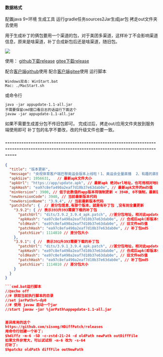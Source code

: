 #### 数据格式
配置java 9+环境 
生成工具 运行gradle任务sources2Jar生成jar包 拷走out文件夹去使用

用于生成补丁的俩包要用一个渠道的包，对于美团多渠道，这样补丁不会影响渠道信息，原来是啥渠道，补丁合成新包后还是啥渠道，随旧包。

![](out/AppUpdate.png)

使用：
[github下载release](https://github.com/1976222027/AppUpdate/releases) 
[gitee下载release](https://gitee.com/mahongyin/AppUpdate/releases) 

配合[客户端github](https://github.com/1976222027/HYAppUpdate)使用
配合[客户端gitee](https://gitee.com/mahongyin/HYAppUpdate)使用
运行脚本

```shell
Windows双击: WinStart.bat
Mac: ./MacStart.sh
```
或命令行 
```shell
java -jar appupdate-1.1-all.jar
不需要保留cmd窗口看日志的话运行下面这个
javaw -jar appupdate-1.1-all.jar
```
如果不需要生成差分包不传旧包即可。
完成过后，拷走out/应用文件夹放到服务端使用即可
补丁包的名字不要改，改的升级文件也要一致。

### ---------------------------------------------------------------------------------------------------------------------------------------
```json
{
  "title": "版本更新",  
  "message": "央视体育客户端巴黎奥运会版本上线啦！1、奥运会全量直播  2、有趣的直播间玩法：弹幕、三分屏、小窗播放、多路直播，互动不停！3、礼物雨来袭 一起嗨 4、项目资讯，精准传递  5、丰富的赛事数据",	// 更新提示 用空格分割换行
  "apkSize": 1956631,	// 最新apk文件大小
  "apkUrl": "https://app/update.apk", // 最新apk 绝对url地址，也可用相对地址，如下方的"patchURL"字段
  "apkHash": "ea97c8efa490a2eaf7d10b37e63dab0e", // 最新apk文件的md5值
  "minVersion": 3900, // 低于此数值的app版本将强制更新 < 3940, 0不强制，最新版则全部强制
  "newVersionCode": 3940, // 当前最新版本代码
  "newVersionName": "3.9.4", // 当前最新版本代码
  "patchInfo": {  // 差分包信息,有那个版本，就是有补丁包 ,没有则全量更新
    "3.9.2": { // 表示393升393需要下载的补丁包
      "patchUrl": "dits/3.9.2_3.9.4_apk.patch", //差分包地址，相对此updateVersion.json文件的地址,也可用绝对地址
      "apkHash": "ea97c8efa490a2eaf7d10b37e63dab0e", // 合成后apk(即版本代码101)的文件md5值
      "oldHash": "ea97c8efa490a2eaf7d10b37e63dab0e", // 旧文件md5值
      "patchHash": "ea97c8efa490a2eaf7d10b37e63dab0e", // 补丁包md5
      "patchSize": 1114810 // 差分包大小
    },
    "3.9.1": { //  表示391升393需要下载的补丁包
      "patchUrl": "dits/3.9.1_3.9.4_apk.patch", //差分包地址，相对此updateVersion.json文件的地址,也可用绝对地址
      "apkHash": "ea97c8efa490a2eaf7d10b37e63dab0e", // 合成后apk(即版本代码101)的文件md5值
      "oldHash": "ea97c8efa490a2eaf7d10b37e63dab0e", // 旧文件md5值
      "patchHash": "ea97c8efa490a2eaf7d10b37e63dab0e", // 补丁包md5
      "patchSize": 1114810 // 差分包大小
    }
  }
}

```cmd.bat运行脚本
//@echo off
//# 获取当前执行脚本的目录
//set jarPath=%~dp0
//# 使用 javaw 启动一个jar
//start javaw -jar %jarPath%appupdate-1.1-all.jar


差异库用的这个
https://github.com/sisong/HDiffPatch/releases
用命令行创建一个补丁:
$hdiffz -m-6 -SD -c-zstd-21-24 -d oldPath newPath outDiffFile
如果文件非常大，可以试试将 -m-6 改为 -s-64
打补丁:
$hpatchz oldPath diffFile outNewPath

